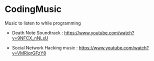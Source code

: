 # CodingMusic
Music to listen to while programming

- Death Note Soundtrack : https://www.youtube.com/watch?v=9NFCX_nNLsU

- Social Network Hacking music : https://www.youtube.com/watch?v=VMRiqrGFzY8
